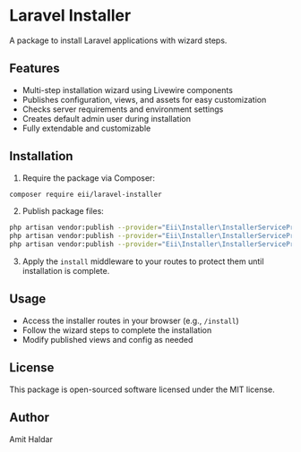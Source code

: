 # Laravel Installer

A package to install Laravel applications with wizard steps.

## Features

- Multi-step installation wizard using Livewire components
- Publishes configuration, views, and assets for easy customization
- Checks server requirements and environment settings
- Creates default admin user during installation
- Fully extendable and customizable

## Installation

1. Require the package via Composer:

```bash
composer require eii/laravel-installer
```

2. Publish package files:

```bash
php artisan vendor:publish --provider="Eii\Installer\InstallerServiceProvider" --tag=installer-config
php artisan vendor:publish --provider="Eii\Installer\InstallerServiceProvider" --tag=views
php artisan vendor:publish --provider="Eii\Installer\InstallerServiceProvider" --tag=installer-assets
```

3. Apply the `install` middleware to your routes to protect them until installation is complete.

## Usage
- Access the installer routes in your browser (e.g., `/install`)
- Follow the wizard steps to complete the installation
- Modify published views and config as needed

## License

This package is open-sourced software licensed under the MIT license.

## Author

Amit Haldar